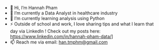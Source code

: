 - 👋 Hi, I’m Hannah Pham
- 👀 I’m currently a Data Analyst in healthcare industry
- 🌱 I’m currently learning analysis using Python
- ⚡ Outside of school and work, I love sharing tips and what I learn that day via LinkedIn ! 
    Check out my posts here: https://www.linkedin.com/in/hannah-pham-data/]
- 📫 Reach me via email:  han.tmphm@gmail.com

<!---
hannahmypham/hannahmypham is a ✨ special ✨ repository because its `README.md` (this file) appears on your GitHub profile.
You can click the Preview link to take a look at your changes.
--->
